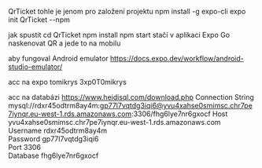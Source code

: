 QrTicket
tohle je jenom pro založení projektu
	npm install -g expo-cli
	expo init QrTicket --npm

jak spustit
	cd QrTicket
	npm install
	npm start
stačí v aplikaci Expo Go naskenovat QR a jede to na mobilu

aby fungoval Android emulator
	https://docs.expo.dev/workflow/android-studio-emulator/

acc na expo 
	tomikrys
	3xp0T0mikrys

acc na databázi
https://www.heidisql.com/download.php
	Connection String	mysql://rdxr45odtrm8ay4m:gp77l7vqtdg3iqi6@yvu4xahse0smimsc.chr7pe7iynqr.eu-west-1.rds.amazonaws.com:3306/fhg6lye7nr6gxocf
	Host		yvu4xahse0smimsc.chr7pe7iynqr.eu-west-1.rds.amazonaws.com	
	Username	rdxr45odtrm8ay4m	
	Password	gp77l7vqtdg3iqi6	
	Port		3306	
	Database	fhg6lye7nr6gxocf